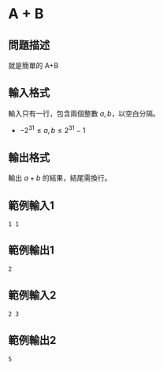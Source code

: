 # A + B

## 問題描述

就是簡單的 A+B

## 輸入格式

輸入只有一行，包含兩個整數 $a, b$，以空白分隔。

* $-2^{31} \leq a, b \leq 2^{31} - 1$

## 輸出格式

輸出 $a+b$ 的結果，結尾需換行。

## 範例輸入1

```
1 1
```

## 範例輸出1

```
2
```

## 範例輸入2

```
2 3
```

## 範例輸出2

```
5
```